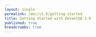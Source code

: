 ```yaml
---
layout: single
permalink: /doc/v2.0/getting-started
title: Getting Started with DeveelDB 2.0
published: true
breadcrumbs: true
---
```

